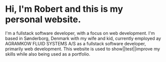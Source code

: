 # Hi, I'm Robert and this is my personal website.

I'm a fullstack software developer, with a focus on web development.
I'm based in Sønderborg, Denmark with my wife and kid, currently employed ay AGRAMKOW FLUID SYSTEMS A/S as a fullstack software developer, primarily web development.
This website is used to show||test||improve my skills while also being used as a portfolio.
